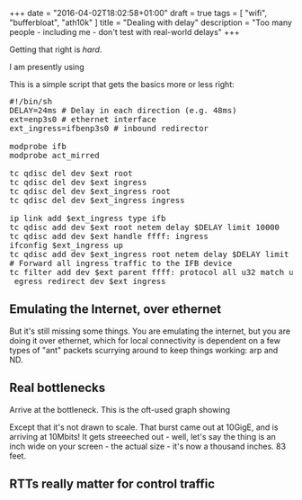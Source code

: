 +++
date = "2016-04-02T18:02:58+01:00"
draft = true
tags = [ "wifi", "bufferbloat", "ath10k" ]
title = "Dealing with delay"
description = "Too many people - including me - don't test with real-world delays"
+++

Getting that right is *hard*.

I am presently using 

This is a simple script that gets the basics more or less right:

<pre>
#!/bin/sh
DELAY=24ms # Delay in each direction (e.g. 48ms)
ext=enp3s0 # ethernet interface
ext_ingress=ifbenp3s0 # inbound redirector

modprobe ifb
modprobe act_mirred

tc qdisc del dev $ext root
tc qdisc del dev $ext ingress
tc qdisc del dev $ext_ingress root
tc qdisc del dev $ext_ingress ingress

ip link add $ext_ingress type ifb
tc qdisc add dev $ext root netem delay $DELAY limit 10000
tc qdisc add dev $ext handle ffff: ingress
ifconfig $ext_ingress up
tc qdisc add dev $ext_ingress root netem delay $DELAY limit 10000
# Forward all ingress traffic to the IFB device
tc filter add dev $ext parent ffff: protocol all u32 match u32 0 0 action mirred
 egress redirect dev $ext_ingress
</pre>

## Emulating the Internet, over ethernet

But it's still missing some things. You are emulating the internet, but
you are doing it over ethernet, which for local connectivity is dependent
on a few types of "ant" packets scurrying around to keep things working:
arp and ND.

## Real bottlenecks

Arrive at the bottleneck. This is the oft-used graph showing

Except that it's not drawn to scale. That burst came out at 10GigE, 
and is arriving at 10Mbits! It gets streeeched out - well, let's say
the thing is an inch wide on your screen - the actual size - it's 
now a thousand inches. 83 feet.

## RTTs really matter for control traffic

## 
